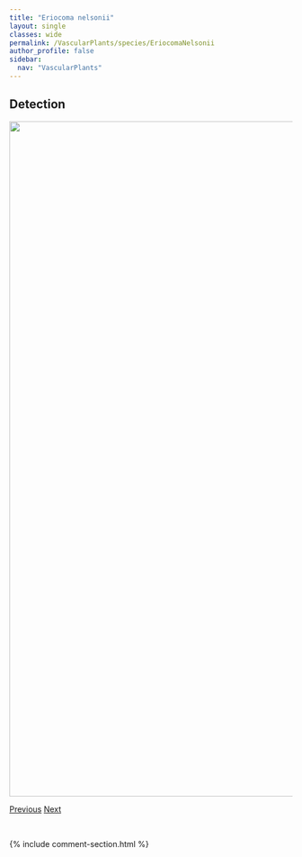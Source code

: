 ```yaml
---
title: "Eriocoma nelsonii"
layout: single
classes: wide
permalink: /VascularPlants/species/EriocomaNelsonii
author_profile: false
sidebar:
  nav: "VascularPlants"
---
```


<h2>Detection</h2>

<a href="https://drive.google.com/uc?export=view&id=1nuvl6Qis1kvl5OPHjYdj3kcKUt1CmvRd">
<img src="https://drive.google.com/uc?export=view&id=1nuvl6Qis1kvl5OPHjYdj3kcKUt1CmvRd" height = "1200" width = "800">
</a>


<a href="/DevelopmentWebsite/VascularPlants/species/EriocomaHymenoides" class="pagination--pager" title="Eriocoma hymenoides">Previous</a> <a href="/DevelopmentWebsite/VascularPlants/species/EriocomaRichardsonii" class="pagination--pager" title="Eriocoma richardsonii">Next</a>

<p>&nbsp;</p>

{% include comment-section.html %}
